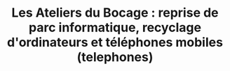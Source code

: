 ---
title: "Les Ateliers du Bocage : reprise de parc informatique, recyclage d'ordinateurs et téléphones mobiles (telephones)"
url: /le-pin/les-ateliers-du-bocage-reprise-de-parc-informatique-recyclage-dordinateurs-et-telephones-mobiles-telephones/
shop: Großhandel
---